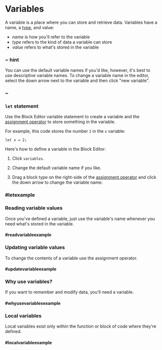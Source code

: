 # Variables

A variable is a place where you can store and retrieve data. Variables have a name, a [type](/types), and value:

* *name* is how you'll refer to the variable
* *type* refers to the kind of data a variable can store
* *value* refers to what's stored in the variable

### ~ hint

You can use the default variable names if you'd like, however, it's best to use descriptive variable names. To change a variable name in the editor, select the down arrow next to the variable and then click "new variable".

### ~

### `let` statement

Use the Block Editor variable statement to create a variable and the [assignment operator](/blocks/variables/assign) to store something in the variable.

For example, this code stores the number `2` in the `x` variable:

```block
let x = 2;
```

Here's how to define a variable in the Block Editor:

1. Click `variables`.

2. Change the default variable name if you like.

3. Drag a block type on the right-side of the [assignment operator](/blocks/variables/assign) and click the down arrow to change the variable name.

### #letexample

### Reading variable values

Once you've defined a variable, just use the variable's name whenever you need what's stored in the variable.

#### #readvariableexample

### Updating variable values

To change the contents of a variable use the assignment operator.

#### #updatevariableexample

### Why use variables?

If you want to remember and modify data, you'll need a variable.

#### #whyusevariablesexample

### Local variables

Local variables exist only within the function or block of code where they're defined.

#### #localvariableexample